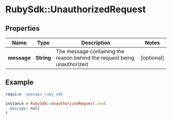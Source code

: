 # RubySdk::UnauthorizedRequest

## Properties

| Name | Type | Description | Notes |
| ---- | ---- | ----------- | ----- |
| **message** | **String** | The message containing the reason behind the request being unauthorized | [optional] |

## Example

```ruby
require 'openapi_ruby_sdk'

instance = RubySdk::UnauthorizedRequest.new(
  message: null
)
```

